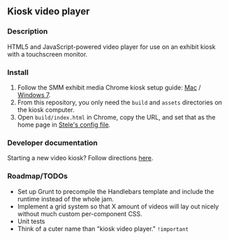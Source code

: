 ## Kiosk video player

### Description 
HTML5 and JavaScript-powered video player for use on an exhibit kiosk with a touchscreen monitor.

### Install
1. Follow the SMM exhibit media Chrome kiosk setup guide: [Mac](http://projects.smm.org/atrium/media/node/284859) / [Windows 7](http://projects.smm.org/atrium/media/node/283722).
2. From this repository, you only need the `build` and `assets` directories on the kiosk computer.
3. Open `build/index.html` in Chrome, copy the URL, and set that as the home page in [Stele's config file](https://github.com/scimusmn/stele/blob/master/cfg/browser.cfg.default#L4).

### Developer documentation
Starting a new video kiosk? Follow directions [here](https://github.com/scimusmn/kiosk_video_player/blob/master/src/readme.md).

### Roadmap/TODOs
* Set up Grunt to precompile the Handlebars template and include the runtime instead of the whole jam.
* Implement a grid system so that X amount of videos will lay out nicely without much custom per-component CSS.
* Unit tests
* Think of a cuter name than "kiosk video player." `!important`
